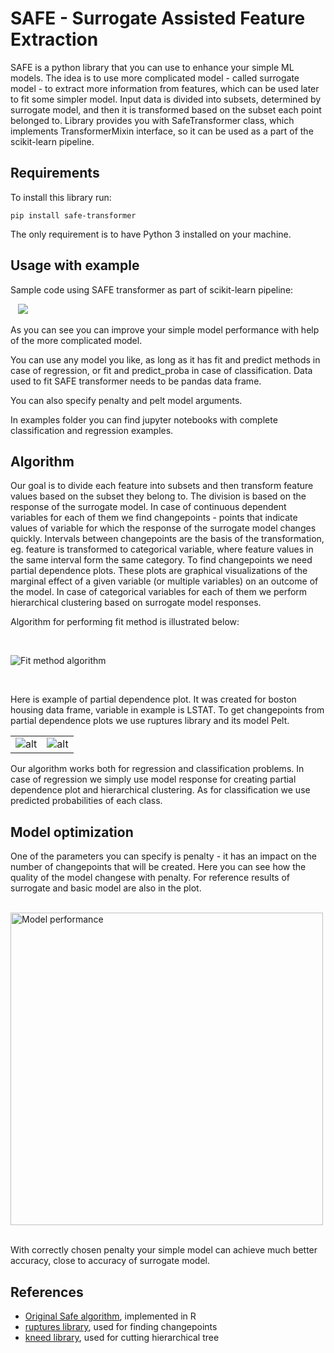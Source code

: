 # SAFE - Surrogate Assisted Feature Extraction

SAFE is a python library that you can use to enhance your simple ML models.
The idea is to use more complicated model - called surrogate model - to extract more information from features, which can be used later to fit some simpler model.
Input data is divided into subsets, determined by surrogate model, and then it is transformed  based on the subset each point belonged to.
Library provides you with SafeTransformer class, which implements TransformerMixin interface, so it can be used as a part of the scikit-learn pipeline.


## Requirements

To install this library run:

```
pip install safe-transformer
```

The only requirement is to have Python 3 installed on your machine.

## Usage with example

Sample code using SAFE transformer as part of scikit-learn pipeline:

&nbsp;&nbsp;
![](images/note.png)
&nbsp;&nbsp;

As you can see you can improve your simple model performance with help of the more complicated model.

You can use any model you like, as long as it has fit and predict methods in case of regression, or fit and predict_proba in case of classification. Data used to fit SAFE transformer needs to be pandas data frame. 

You can also specify penalty and pelt model arguments.

In examples folder you can find jupyter notebooks with complete classification and regression examples.

## Algorithm

Our goal is to divide each feature into subsets and then transform feature values based on the subset they belong to. 
The division is based on the response of the surrogate model. 
In case of continuous dependent variables for each of them we find changepoints - points that indicate values of variable for which the response of the surrogate model changes quickly. Intervals between changepoints are the basis of the transformation, eg. feature is transformed to categorical variable, where feature values in the same interval form the same category. To find changepoints we need partial dependence plots. 
These plots are graphical visualizations of the marginal effect of a given variable (or multiple variables) on an outcome of the model.
In case of categorical variables for each of them we perform hierarchical clustering based on surrogate model responses.


Algorithm for performing fit method is illustrated below:

&nbsp;&nbsp;

![*Fit method algorithm*](images/fl.svg)

&nbsp;&nbsp;


Here is example of partial dependence plot. It was created for boston housing data frame, variable in example is LSTAT. To get changepoints from partial dependence plots we use ruptures library and its model Pelt.

| | |
| - | - |
| ![alt](images/simple-plot.png) | ![alt](images/changepoint.png) |

Our algorithm works both for regression and classification problems. In case of regression we simply use model response for creating partial dependence plot and hierarchical clustering. As for classification we use predicted probabilities of each class.

## Model optimization

One of the parameters you can specify is penalty - it has an impact on the number of changepoints that will be created. Here you can see how the quality of the model changese with penalty. For reference results of surrogate and basic model are also in the plot.

&nbsp;&nbsp;
<img src="images/pens.png" alt="Model performance" width="500"/>
&nbsp;&nbsp;

With correctly chosen penalty your simple model can achieve much better accuracy, close to accuracy of surrogate model.

## References

* [Original Safe algorithm](https://mi2datalab.github.io/SAFE/index.html), implemented in R 
* [ruptures library](https://github.com/deepcharles/ruptures), used for finding changepoints
* [kneed library](https://github.com/arvkevi/kneed), used for cutting hierarchical tree 

